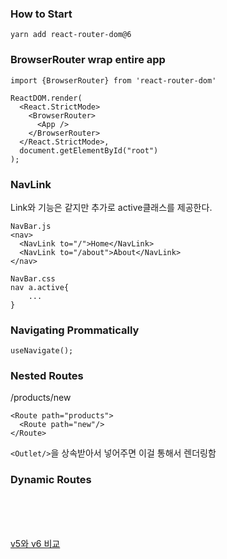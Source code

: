 ### How to Start
```
yarn add react-router-dom@6   
```

### BrowserRouter wrap entire app
```
import {BrowserRouter} from 'react-router-dom'

ReactDOM.render(
  <React.StrictMode>
    <BrowserRouter>
      <App />
    </BrowserRouter>
  </React.StrictMode>,
  document.getElementById("root")
);
```

### NavLink
Link와 기능은 같지만 추가로 active클래스를 제공한다.
```
NavBar.js
<nav>
  <NavLink to="/">Home</NavLink>
  <NavLink to="/about">About</NavLink>
</nav>

NavBar.css
nav a.active{
    ...
}
```

### Navigating Prommatically
```
useNavigate();
```

### Nested Routes
/products/new
```
<Route path="products">
  <Route path="new"/>
</Route>
```
`<Outlet/>`을 상속받아서 넣어주면 이걸 통해서 렌더링함

### Dynamic Routes


<br/>
<br/>
<br/>

[v5와 v6 비교](https://velog.io/@ksmfou98/React-Router-v6-%EC%97%85%EB%8D%B0%EC%9D%B4%ED%8A%B8-%EC%A0%95%EB%A6%AC)